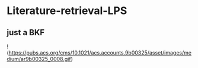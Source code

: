 # Literature-retrieval-LPS
## just a BKF
!(https://pubs.acs.org/cms/10.1021/acs.accounts.9b00325/asset/images/medium/ar9b00325_0008.gif)
